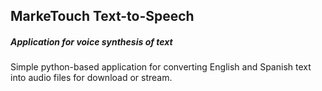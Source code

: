 ## MarkeTouch Text-to-Speech

##### Application for voice synthesis of text

Simple python-based application for converting English and Spanish text into audio files for download or stream.
